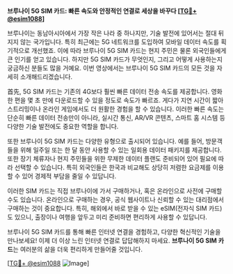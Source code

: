 **브루나이 5G SIM 카드: 빠른 속도와 안정적인 연결로 세상을 바꾸다 [[TG💪+ @esim1088](https://t.me/s/esim1088)]**

브루나이는 동남아시아에서 가장 작은 나라 중 하나지만, 기술 발전에 있어서는 절대 뒤지지 않는 국가입니다. 특히 최근에는 5G 네트워크를 도입하여 모바일 데이터 속도를 획기적으로 개선했죠. 이에 따라 브루나이 5G SIM 카드는 현지 주민은 물론 외국인들에게 큰 인기를 얻고 있습니다. 하지만 5G SIM 카드가 무엇인지, 그리고 어떻게 사용하는지 궁금하신 분들도 많을 거예요. 이번 영상에서는 브루나이 5G SIM 카드의 모든 것을 자세히 소개해드리겠습니다.

首先, 5G SIM 카드는 기존의 4G보다 훨씬 빠른 데이터 전송 속도를 제공합니다. 영화 한 편을 몇 초 만에 다운로드할 수 있을 정도로 속도가 빠르죠. 게다가 지연 시간이 짧아 스트리밍이나 온라인 게임에서도 더 원활한 경험을 할 수 있습니다. 이러한 빠른 속도는 단순히 빠른 데이터 전송만이 아니라, 실시간 통신, AR/VR 콘텐츠, 스마트 홈 시스템 등 다양한 기술 발전에도 중요한 역할을 합니다.

또한 브루나이 5G SIM 카드는 다양한 유형으로 출시되어 있습니다. 예를 들어, 방문객들을 위해 일주일 또는 한 달 동안 사용할 수 있는 일회용 데이터 패키지를 제공합니다. 또한 장기 체류자나 현지 주민들을 위한 무제한 데이터 플랜도 준비되어 있어 필요에 따라 선택할 수 있습니다. 특히 외국인들은 한국과 비교해도 상당히 저렴한 요금제를 이용할 수 있어 경제적 부담을 줄일 수 있답니다.

이러한 SIM 카드는 직접 브루나이에 가서 구매하거나, 혹은 온라인으로 사전에 구매할 수도 있습니다. 온라인으로 구매하는 경우, 공식 웹사이트나 신뢰할 수 있는 대리점에서 구매하는 것이 중요합니다. 특히, 해외에서 바로 받을 수 있는 eSIM(전자식 SIM 카드)도 있으니, 출장이나 여행을 앞두고 미리 준비하면 편리하게 사용할 수 있답니다.

브루나이 5G SIM 카드를 통해 빠른 인터넷 연결을 경험하고, 다양한 혁신적인 기술을 만나보세요! 이제 더 이상 느린 인터넷 연결로 답답해하지 마세요. **브루나이 5G SIM 카드**는 여러분의 삶을 더욱 편리하게 만들어줄 것입니다.

[[TG💪+ @esim1088](https://t.me/s/esim1088) ![Image](https://i.postimg.cc/Y0z9fWf4/image.png)]